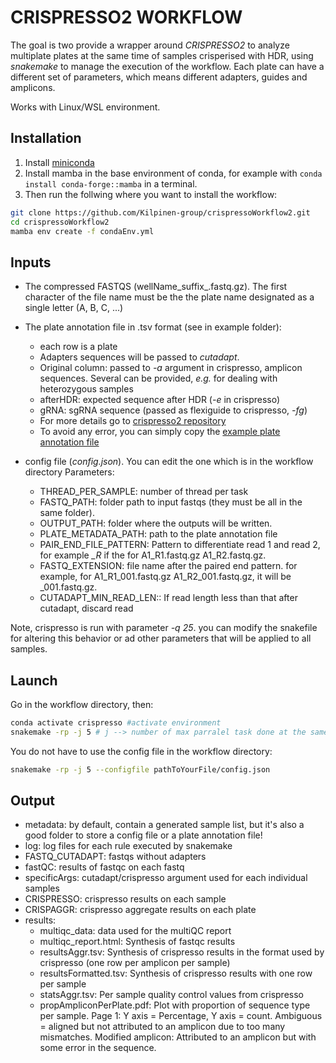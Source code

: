 # CRISPRESSO2 WORKFLOW #

The goal is two provide a wrapper around *CRISPRESSO2* to analyze multiplate plates at the same time of samples crisperised with HDR, using *snakemake* to manage the execution of the workflow.
Each plate can have a different set of parameters, which means different adapters, guides and amplicons.

Works with Linux/WSL environment.

## Installation

1. Install [miniconda](https://docs.anaconda.com/free/miniconda/index.html)
2. Install mamba in the base environment of conda, for example with 
```conda install conda-forge::mamba``` in a terminal.
3. Then run the follwing where you want to install the workflow:

```bash
git clone https://github.com/Kilpinen-group/crispressoWorkflow2.git
cd crispressoWorkflow2
mamba env create -f condaEnv.yml
```

## Inputs
- The compressed FASTQS (wellName_suffix_.fastq.gz). The first character of the file name must be the the plate name designated as a single letter (A, B, C, ...)
- The plate annotation file in .tsv format (see in example folder):
    - each row is a plate
    - Adapters sequences will be passed to *cutadapt*.
    - Original column: passed to *-a* argument in crispresso, amplicon sequences. Several can be provided, *e.g.* for dealing with heterozygous samples
    - afterHDR: expected sequence after HDR (*-e* in crispresso)
    - gRNA: sgRNA sequence (passed as flexiguide to crispresso, *-fg*)
    - For more details go to [crispresso2 repository](https://github.com/pinellolab/CRISPResso2)
    - To avoid any error, you can simply copy the [example plate annotation file](https://github.com/Kilpinen-group/crispressoWorkflow2/blob/main/example/plateAnnotCrispresso.tsv)
    
- config file (*config.json*). You can edit the one which is in the workflow directory
    Parameters:
    - THREAD_PER_SAMPLE: number of thread per task
	- FASTQ_PATH: folder path to input fastqs (they must be all in the same folder).
	- OUTPUT_PATH: folder where the outputs will be written.
	- PLATE_METADATA_PATH: path to the plate annotation file
	- PAIR_END_FILE_PATTERN: Pattern to differentiate read 1 and read 2, for example *_R* if the for A1_R1.fastq.gz A1_R2.fastq.gz.
	- FASTQ_EXTENSION: file name after the paired end pattern. for example, for A1_R1_001.fastq.gz A1_R2_001.fastq.gz, it will be _001.fastq.gz.
	- CUTADAPT_MIN_READ_LEN:: If read length less than that after cutadapt, discard read

Note, crispresso is run with parameter *-q 25*. you can modify the snakefile for altering this behavior or ad other parameters that will be applied to all samples.

## Launch
Go in the workflow directory, then:
 
```bash
conda activate crispresso #activate environment
snakemake -rp -j 5 # j --> number of max parralel task done at the same time
```

You do not have to use the config file in the workflow directory:
```bash
snakemake -rp -j 5 --configfile pathToYourFile/config.json
```

## Output

- metadata: by default, contain a generated sample list, but it's also a good folder to store a config file or a plate annotation file!
- log: log files for each rule executed by snakemake
- FASTQ_CUTADAPT: fastqs without adapters
- fastQC: results of fastqc on each fastq
- specificArgs: cutadapt/crispresso argument used for each individual samples
- CRISPRESSO: crispresso results on each sample
- CRISPAGGR: crispresso aggregate results on each plate
- results:
    - multiqc_data: data used for the multiQC report
    - multiqc_report.html: Synthesis of fastqc results
    - resultsAggr.tsv: Synthesis of crispresso results in the format used by crispresso (one row per amplicon per sample)
    - resultsFormatted.tsv: Synthesis of crispresso results with one row per sample
    - statsAggr.tsv: Per sample quality control values from crispresso
    - propAmpliconPerPlate.pdf: Plot with proportion of sequence type per sample. Page 1: Y axis = Percentage,  Y axis = count. Ambiguous = aligned but not attributed to an amplicon due to too many mismatches. Modified amplicon: Attributed to an amplicon but with some error in the sequence.

